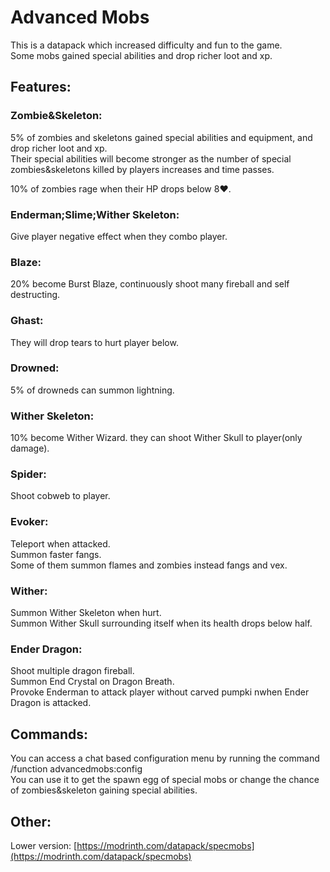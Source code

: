 # Advanced Mobs 
This is a datapack which increased difficulty and fun to the game.  
Some mobs gained special abilities and drop richer loot and xp.
## Features:
### Zombie&Skeleton:  
5% of zombies and skeletons gained special abilities and equipment, and drop richer loot and xp.  
Their special abilities will become stronger as the number of special zombies&skeletons killed by players increases and time passes.  

10% of zombies rage when their HP drops below 8❤.  
###  Enderman;Slime;Wither Skeleton:
Give player negative effect when they combo player.  
###  Blaze:
20% become Burst Blaze, continuously shoot many fireball and self destructing.  
###  Ghast:
They will drop tears to hurt player below.    
###  Drowned:
5% of drowneds can summon lightning.  
###  Wither Skeleton:
10% become Wither Wizard. they can shoot Wither Skull to player(only damage).
###  Spider:
Shoot cobweb to player.  
###  Evoker:
Teleport when attacked.  
Summon faster fangs.  
Some of them summon flames and zombies instead fangs and vex.
###  Wither:
Summon Wither Skeleton when hurt.  
Summon Wither Skull surrounding itself when its health drops below half.   
###  Ender Dragon:
Shoot multiple dragon fireball.  
Summon End Crystal on Dragon Breath.  
Provoke Enderman to attack player without carved pumpki nwhen Ender Dragon is attacked.  

## Commands:
You can access a chat based configuration menu by running the command   
/function advancedmobs:config  
You can use it to get the spawn egg of special mobs or change the chance of zombies&skeleton gaining special abilities.

## Other:
Lower version: [https://modrinth.com/datapack/specmobs](https://modrinth.com/datapack/specmobs)
